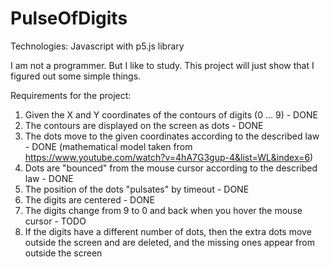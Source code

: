 # PulseOfDigits

Technologies:
Javascript with p5.js library

I am not a programmer. But I like to study.
This project will just show that I figured out some simple things.


Requirements for the project:
1) Given the X and Y coordinates of the contours of digits (0 ... 9) - DONE
2) The contours are displayed on the screen as dots - DONE
3) The dots move to the given coordinates according to the described law  - DONE (mathematical model taken from https://www.youtube.com/watch?v=4hA7G3gup-4&list=WL&index=6)
4) Dots are "bounced" from the mouse cursor according to the described law - DONE
5) The position of the dots "pulsates" by timeout - DONE
6) The digits are centered - DONE
7) The digits change from 9 to 0 and back when you hover the mouse cursor - TODO 
8) If the digits have a different number of dots, then the extra dots move outside the screen and are deleted, and the missing ones appear from outside the screen
